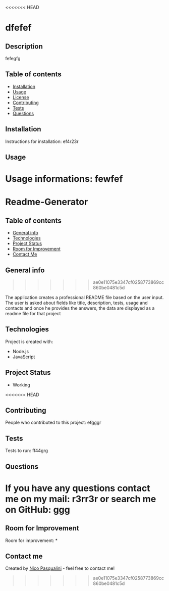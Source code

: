 <<<<<<< HEAD
# dfefef

## Description 
fefegfg

## Table of contents
* [Installation](#installation)
* [Usage](#usage)
* [License](#license)
* [Contributing](#contributing)
* [Tests](#tests)
* [Questions](#questions)

## Installation
Instructions for installation: ef4r23r


## Usage
Usage informations: fewfef
=======
# Readme-Generator

## Table of contents
* [General info](#general-info)
* [Technologies](#technologies)
* [Project Status](#project-status)
* [Room for Improvement](#room-for-improvement)
* [Contact Me](#contact-me)

## General info
>>>>>>> ae0e11075e3347cf0258773869cc860be0481c5d

The application creates a professional README file based on the user input. The user is asked about fields like title, description, tests, usage and contacts and once he provides the answers, the data are displayed as a readme file for that project
## Technologies

Project is created with:
* Node.js
* JavaScript

## Project Status
* Working 

<<<<<<< HEAD
## Contributing
People who contributed to this project: efgggr

## Tests
Tests to run: ff44grg

## Questions
If you have any questions contact me on my mail: r3rr3r or search me on GitHub: ggg
=======
## Room for Improvement
Room for improvement:
* 

## Contact me 
Created by [Nico Pasqualini](https://nico749.github.io/Personal-portfolio-/) - feel free to contact me!

>>>>>>> ae0e11075e3347cf0258773869cc860be0481c5d
